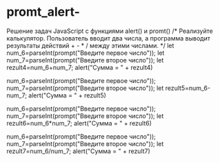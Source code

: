 # promt_alert-
Решение задач JavaScript с функциями alert() и promt()
/* Реализуйте калькулятор. Пользователь вводит два числа,
а программа выводит результаты действий + - * / между
этими числами. */
let num_6=parseInt(prompt("Введите первое число"));
let num_7=parseInt(prompt("Введите второе число"));
let rezult4=num_6+num_7;
alert("Сумма = " + rezult4)

num_6=parseInt(prompt("Введите первое число"));
num_7=parseInt(prompt("Введите второе число"));
let rezult5=num_6-num_7;
alert("Сумма = " + rezult5)

 num_6=parseInt(prompt("Введите первое число"));
 num_7=parseInt(prompt("Введите второе число"));
let rezult6=num_6*num_7;
alert("Сумма = " + rezult6)

 num_6=parseInt(prompt("Введите первое число"));
 num_7=parseInt(prompt("Введите второе число"));
let rezult7=num_6/num_7;
alert("Сумма = " + rezult7)
